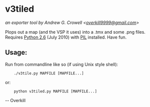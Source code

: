 v3tiled
===========
*an exporter tool by Andrew G. Crowell <<overkill9999@gmail.com>>*

Plops out a map (and the VSP it uses) into a .tmx and some .png files. Requires [Python 2.6](http://python.org/) (July 2010) with [PIL](http://www.pythonware.com/products/pil/) installed. Have fun.

Usage:
------

Run from commandline like so (if using Unix style shell):

        ./v3tile.py MAPFILE [MAPFILE...]
or:

        python v3tiled.py MAPFILE [MAPFILE...]

-- Overkill
